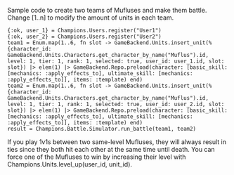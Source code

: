 Sample code to create two teams of Mufluses and make them battle. Change [1..n] to modify the amount of units in each team.

```
{:ok, user_1} = Champions.Users.register("User1")
{:ok, user_2} = Champions.Users.register("User2")
team1 = Enum.map(1..6, fn slot -> GameBackend.Units.insert_unit(%{character_id: GameBackend.Units.Characters.get_character_by_name("Muflus").id, level: 1, tier: 1, rank: 1, selected: true, user_id: user_1.id, slot: slot}) |> elem(1) |> GameBackend.Repo.preload(character: [basic_skill: [mechanics: :apply_effects_to], ultimate_skill: [mechanics: :apply_effects_to]], items: :template) end)
team2 = Enum.map(1..6, fn slot -> GameBackend.Units.insert_unit(%{character_id: GameBackend.Units.Characters.get_character_by_name("Muflus").id, level: 1, tier: 1, rank: 1, selected: true, user_id: user_2.id, slot: slot}) |> elem(1) |> GameBackend.Repo.preload(character: [basic_skill: [mechanics: :apply_effects_to], ultimate_skill: [mechanics: :apply_effects_to]], items: :template) end)
result = Champions.Battle.Simulator.run_battle(team1, team2)
```

If you play 1v1s between two same-level Mufluses, they will always result in ties since they both hit each other at the same time until death. You can force one of the Mufluses to win by increasing their level with Champions.Units.level_up(user_id, unit_id).
